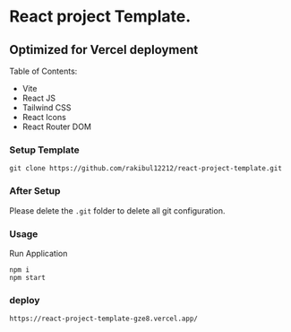 # React project  Template.

## Optimized for Vercel deployment

Table of Contents:

- Vite
- React JS
- Tailwind CSS
- React Icons
- React Router DOM

### Setup Template

```
git clone https://github.com/rakibul12212/react-project-template.git
```

### After Setup

Please delete the `.git` folder to delete all git configuration.

### Usage

Run Application

```
npm i
npm start
```

### deploy
```
https://react-project-template-gze8.vercel.app/
```


